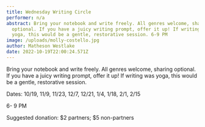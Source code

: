 ```yaml
---
title: Wednesday Writing Circle
performer: n/a
abstract: Bring your notebook and write freely. All genres welcome, sharing
  optional. If you have a juicy writing prompt, offer it up! If writing was
  yoga, this would be a gentle, restorative session. 6-9 PM
image: /uploads/molly-costello.jpg
author: Matheson Westlake
date: 2022-10-19T22:00:24.571Z
---
```

Bring your notebook and write freely. All genres welcome, sharing optional. If you have a juicy writing prompt, offer it up! If writing was yoga, this would be a gentle, restorative session. 

D﻿ates: 10/19, 11/9, 11/23, 12/7, 12/21, 1/4, 1/18, 2/1, 2/15

6﻿- 9 PM

Suggested donation: $﻿2 partners; $﻿5 non-partners